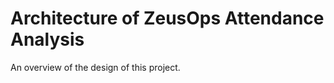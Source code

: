 # Architecture of ZeusOps Attendance Analysis

An overview of the design of this project.

<!-- This file is proper Markdown, thanks to myst_parser extension -->
